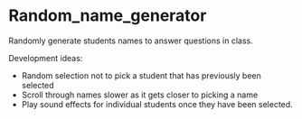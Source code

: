 # Random_name_generator
Randomly generate students names to answer questions in class.

Development ideas:
  - Random selection not to pick a student that has previously been selected
  - Scroll through names slower as it gets closer to picking a name
  - Play sound effects for individual students once they have been selected.
